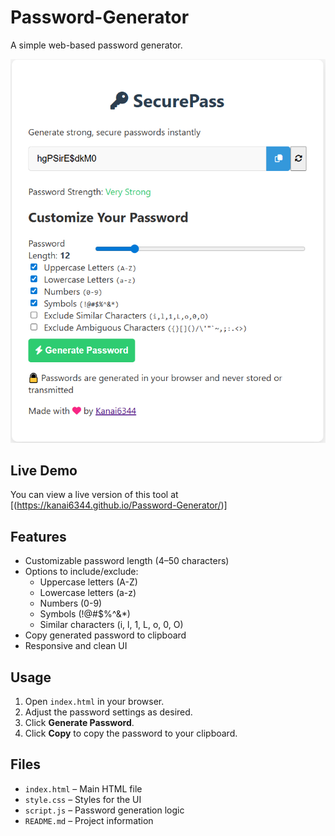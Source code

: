 # Password-Generator

A simple web-based password generator.

![password-generator png](pass1.png)

## Live Demo

You can view a live version of this tool at [(https://kanai6344.github.io/Password-Generator/)]

## Features

- Customizable password length (4–50 characters)
- Options to include/exclude:
  - Uppercase letters (A-Z)
  - Lowercase letters (a-z)
  - Numbers (0-9)
  - Symbols (!@#$%^&*)
  - Similar characters (i, l, 1, L, o, 0, O)
- Copy generated password to clipboard
- Responsive and clean UI

## Usage

1. Open `index.html` in your browser.
2. Adjust the password settings as desired.
3. Click **Generate Password**.
4. Click **Copy** to copy the password to your clipboard.

## Files

- `index.html` – Main HTML file
- `style.css` – Styles for the UI
- `script.js` – Password generation logic
- `README.md` – Project information

